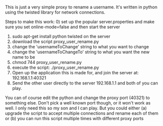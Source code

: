 This is just a very simple proxy to rename a username. It's written in python using the twisted library for network connections. 

Steps to make this work:
0) set up the popular server.properties and make sure you set online-mode=false and then start the server
1) sudo apt-get install python twisted on the server
2) download the script proxy_user_rename.py
3) change the 'usernameToChange' string to what you want to change
4) change the 'usernameToChangeTo' string to what you want the new name to be
5) chmod 744 proxy_user_rename.py
6) execute the script: ./proxy_user_rename.py
7) Open up the application this is made for, and join the server at: 192.168.1.1:40321
8) Send the other user directly to the server 192.168.1.1 and both of you can play.

You can of course edit the python and change the proxy port (40321) to something else. Don't pick a well known port though, or it won't work as well. I only need this so my son and I can play. But you could either (a) upgrade the script to accept multiple connections and rename each of them or (b) you can run this script multiple times with different proxy ports
